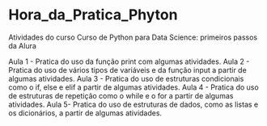# Hora_da_Pratica_Phyton

Atividades do curso Curso de Python para Data Science: primeiros passos da Alura

Aula 1 - Pratica do uso da função print com algumas atividades.
Aula 2 - Pratica do uso de vários tipos de variáveis e da função input a partir de algumas atividades.
Aula 3 - Pratica do uso de estruturas condicionais como o if, else e elif a partir de algumas atividades.
Aula 4 - Pratica do uso de estruturas de repetição como o while e o for a partir de algumas atividades.
Aula 5-  Pratica do uso de estruturas de dados, como as listas e os dicionários, a partir de algumas atividades.

